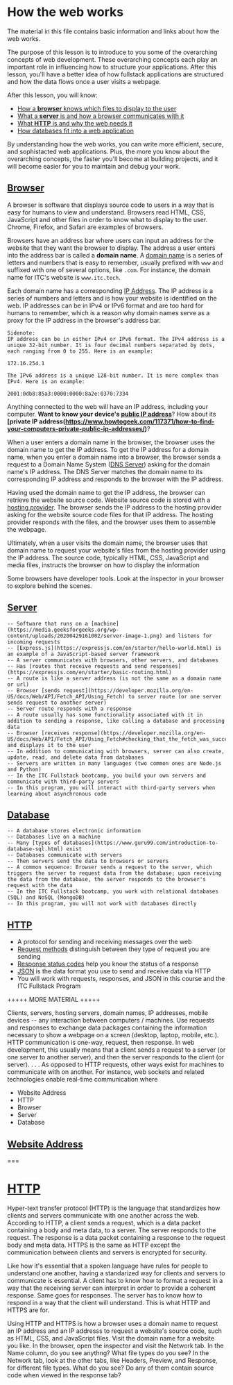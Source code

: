 # How the web works

The material in this file contains basic information and links about how the web works. 

The purpose of this lesson is to introduce to you some of the overarching concepts of web development. These overarching concepts each play an important role in influencing how to structure your applications. After this lesson, you'll have a better idea of how fullstack applications are structured and how the data flows once a user visits a webpage.

After this lesson, you will know:

- [How a **browser** knows which files to display to the user](#browser)     
- [What a **server** is and how a browser communicates with it](#server)  
- [What **HTTP** is and why the web needs it](#http)  
- [How databases fit into a web application](#database)

By understanding how the web works, you can write more efficient, secure, and sophistacted web applications. Plus, the more you know about the overarching concepts, the faster you'll become at building projects, and it will become easier for you to maintain and debug your work.  

## [Browser](#browser)  

A browser is software that displays source code to users in a way that is easy for humans to view and understand. Browsers read HTML, CSS, JavaScript and other files in order to know what to display to the user. Chrome, Firefox, and Safari are examples of browsers.  

Browsers have an address bar where users can input an address for the website that they want the browser to display. The address a user enters into the address bar is called a **domain name**. A [domain name](https://en.wikipedia.org/wiki/Domain_name) is a series of letters and numbers that is easy to remember, usually prefixed with `www` and suffixed with one of several options, like `.com`. For instance, the domain name for ITC's website is `www.itc.tech`.  

Each domain name has a corresponding [IP Address](https://en.wikipedia.org/wiki/IP_address). The IP address is a series of numbers and letters and is how your website is identified on the web. IP addresses can be in IPv4 or IPv6 format and are too hard for humans to remember, which is a reason why domain names serve as a proxy for the IP address in the browser's address bar. 

```
Sidenote:
IP address can be in either IPv4 or IPv6 format. The IPv4 address is a unique 32-bit number. It is four decimal numbers separated by dots, each ranging from 0 to 255. Here is an example: 

172.16.254.1 

The IPv6 address is a unique 128-bit number. It is more complex than IPv4. Here is an example: 

2001:0db8:85a3:0000:0000:8a2e:0370:7334
```      

Anything connected to the web will have an IP address, including your computer. **Want to know your device's [public IP address](https://www.whatismyip.com/dns-lookup/)**? How about its **[private IP address(https://www.howtogeek.com/117371/how-to-find-your-computers-private-public-ip-addresses/)**? 

When a user enters a domain name in the browser, the browser uses the domain name to get the IP address. To get the IP address for a domain name, when you enter a domain name into a browser, the browser sends a request to a Domain Name System ([DNS Server](https://en.wikipedia.org/wiki/Domain_Name_System)) asking for the domain name's IP address. The DNS Server matches the domain name to its corresponding IP address and responds to the browser with the IP address.

Having used the domain name to get the IP address, the browser can retrieve the website source code. Website source code is stored with a [hosting provider](https://en.wikipedia.org/wiki/Web_hosting_service). The browser sends the IP address to the hosting provider asking for the website source code files for that IP address. The hosting provider responds with the files, and the browser uses them to assemble the webpage. 

Ultimately, when a user visits the domain name, the browser uses that domain name to request your website's files from the hosting provider using the IP address. The source code, typically HTML, CSS, JavaScript and media files, instructs the browser on how to display the information     

Some browsers have developer tools. Look at the inspector in your browser to explore behind the scenes.  

## [Server](#server)   

    -- Software that runs on a [machine](https://media.geeksforgeeks.org/wp-content/uploads/20200429161002/server-image-1.png) and listens for incoming requests   
    -- [Express.js](https://expressjs.com/en/starter/hello-world.html) is an example of a JavaScript-based server framework  
    -- A server communicates with browsers, other servers, and databases  
    -- Has [routes that receive requests and send responses](https://expressjs.com/en/starter/basic-routing.html)  
    -- A route is like a server address (is not the same as a domain name or url)  
    -- Browser [sends request](https://developer.mozilla.org/en-US/docs/Web/API/Fetch_API/Using_Fetch) to server route (or one server sends request to another server)  
    -- Server route responds with a response  
    -- A route usually has some functionality associated with it in addition to sending a response, like calling a database and processing data  
    -- Browser [receives response](https://developer.mozilla.org/en-US/docs/Web/API/Fetch_API/Using_Fetch#checking_that_the_fetch_was_successful) and displays it to the user  
    -- In addition to communicating with browsers, server can also create, update, read, and delete data from databases  
    -- Servers are written in many languages (two common ones are Node.js and Python)  
    -- In the ITC Fullstack bootcamp, you build your own servers and communicate with third-party servers  
    -- In this program, you will interact with third-party servers when learning about asynchronous code  
## [Database](#database)  
    -- A database stores electronic information  
    -- Databases live on a machine  
    -- Many [types of databases](https://www.guru99.com/introduction-to-database-sql.html) exist  
    -- Databases communicate with servers  
    -- Then servers send the data to browsers or servers  
    -- A common sequence: Browser sends a request to the server, which triggers the server to request data from the database; upon receiving the data from the database, the server responds to the browser's request with the data   
    -- In the ITC Fullstack bootcamp, you work with relational databases (SQL) and NoSQL (MongoDB)  
    -- In this program, you will not work with databases directly  
 
 ## [HTTP](#http)  
   - A protocol for sending and receiving messages over the web  
   - [Request methods](https://www.w3schools.com/tags/ref_httpmethods.asp) distinguish between they type of request you are sending  
   - [Response status codes](https://developer.mozilla.org/en-US/docs/Web/HTTP/Status) help you know the status of a response  
   - [JSON](https://www.w3schools.com/whatis/whatis_json.asp) is the data format you use to send and receive data via HTTP  
   - You will work with requests, responses, and JSON in this course and the ITC Fullstack Program  
  

+++++ MORE MATERIAL +++++


Clients, servers, hosting servers, domain names, IP addresses, mobile devices -- any interaction between computers / machines. Use requests and responses to exchange data packages containing the information necessary to show a webpage on a screen (desktop, laptop, mobile, etc.). HTTP communication is one-way, request, then response. In web development, this usually means that a client sends a request to a server (or one server to another server), and then the server responds to the client (or server).  . . . As opposed to HTTP requests, other ways exist for machines to communicate with on another. For instance, web sockets and related technologies enable real-time communication where 

- Website Address
- HTTP
- Browser
- Server
- Database

## [Website Address](#website-address)


===



# [HTTP](#http)

Hyper-text transfer protocol (HTTP) is the language that standardizes how clients and servers communicate with one another across the web. According to HTTP, a client sends a request, which is a data packet containing a body and meta data, to a server. The server responds to the request. The response is a data packet containing a response to the request body and meta data. HTTPS is the same as HTTP except the communication between clients and servers is encrypted for security. 

Like how it's essential that a spoken language have rules for people to understand one another, having a standarized way for clients and servers to communicate is essential. A client has to know how to format a request in a way that the receiving server can interpret in order to provide a coherent response. Same goes for responses. The server has to know how to respond in a way that the client will understand. This is what HTTP and HTTPS are for.

Using HTTP and HTTPS is how a browser uses a domain name to request an IP address and an IP addresss to request a website's source code, such as HTML, CSS, and JavaScript files. Visit the domain name for a website you like. In the browser, open the inspector and visit the Network tab. In the Name column, do you see anythng? What file types do you see? In the Network tab, look at the other tabs, like Headers, Preview, and Response, for different file types. What do you see? Do any of them contain source code when viewed in the response tab?



